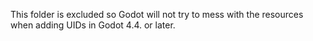 This folder is excluded so Godot will not try to mess with the resources when adding UIDs in Godot 4.4. or later. 